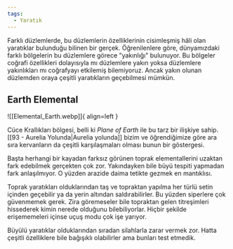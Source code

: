 ```yaml
---
tags:
  - Yaratık
---  
```

  
Farklı düzlemlerde, bu düzlemlerin özelliklerinin cisimleşmiş hâli olan yaratıklar bulunduğu bilinen bir gerçek. Öğrenilenlere göre, dünyamızdaki farklı bölgelerin bu düzlemlere görece "yakınlığı" bulunuyor. Bu bölgeler coğrafi özellikleri dolayısıyla mı düzlemlere yakın yoksa düzlemlere yakınlıkları mı coğrafyayı etkilemiş bilemiyoruz. Ancak yakın olunan düzlemden oraya çeşitli yaratıkların geçebilmesi mümkün.  
  
## Earth Elemental  
![[Elemental_Earth.webp]]{ align=left }  
  
  
Cüce Krallıkları bölgesi, belli ki *Plane of Earth* ile bu tarz bir ilişkiye sahip. [[93 - Aurelia Yolunda|Aurelia yolunda]] bizim ve öğrendiğimize göre ara sıra kervanların da çeşitli karşılaşmaları olması bunun bir göstergesi.  
  
Başta herhangi bir kayadan farksız görünen toprak elementallerini uzaktan fark edebilmek gerçekten çok zor. Yakındayken bile büyü tespiti yapmadan fark anlaşılmıyor. O yüzden arazide daima tetikte gezmek en mantıklısı.  
  
Toprak yaratıkları olduklarından taş ve topraktan yapılma her türlü setin içinden geçebilir ya da yerin altından saldırabilirler. Bu yüzden siperlere çok güvenmemek gerek. Zira göremeseler bile topraktan gelen titreşimleri hissederek kimin nerede olduğunu bilebiliyorlar. Hiçbir şekilde erişememeleri içinse uçuş modu çok işe yarıyor.  
  
Büyülü yaratıklar olduklarından sıradan silahlarla zarar vermek zor. Hatta çeşitli özelliklere bile bağışıklı olabilirler ama bunları test etmedik.